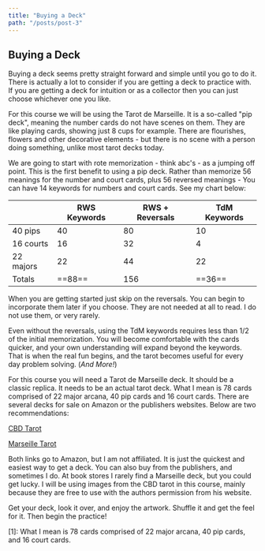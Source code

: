 ```yaml
---
title: "Buying a Deck"
path: "/posts/post-3"
---
```


## Buying a Deck

Buying a deck seems pretty straight forward and simple until you go to do it. There is actually a lot to consider if you are getting a deck to practice with. If you are getting a deck for intuition or as a collector then you can just choose whichever one you like.

For this course we will be using the Tarot de Marseille. It is a so-called "pip deck", meaning the number cards do not have scenes on them. They are like playing cards, showing just 8 cups for example. There are flourishes, flowers and other decorative elements - but there is no scene with a person doing something, unlike most tarot decks today.

We are going to start with rote memorization - think abc's - as a jumping off point. This is the first benefit to using a pip deck. Rather than memorize 56 meanings for the number and court cards, plus 56 reversed meanings - You can have 14 keywords for numbers and court cards. See my chart below:


|           | RWS Keywords | RWS + Reversals | TdM Keywords |
| --------- | ------------ | --------------- | ------------ |
| 40 pips   | 40           | 80              | 10           |
| 16 courts | 16           | 32              | 4            |
| 22 majors | 22           | 44              | 22           |
| Totals    | ==88==       | 156             | ==36==       |

When you are getting started just skip on the reversals. You can begin to incorporate them later if you choose. They are not needed at all to read. I do not use them, or very rarely.

Even without the reversals, using the TdM keywords requires less than 1/2 of the initial memorization. You will become comfortable with the cards quicker, and your own understanding will expand beyond the keywords. That is when the real fun begins, and the tarot becomes useful for every day problem solving. (_And More!_)

For this course you will need a Tarot de Marseille deck. It should be a classic replica. It needs to be an actual tarot deck. What I mean is 78 cards comprised of 22 major arcana, 40 pip cards and 16 court cards. There are several decks for sale on Amazon or the publishers websites. Below are two recommendations:

[CBD Tarot](https://www.amazon.com/Cbd-Tarot-Marseille-Yoav-Ben-dov/dp/1572819049/ref=sr_1_1?sr=8-1)

[Marseille Tarot](https://www.amazon.com/Marseille-Tarot-Anna-Maria-Morsucci/dp/0738773069/ref=sr_1_8?s=books&sr=1-8)

Both links go to Amazon, but I am not affiliated. It is just the quickest and easiest way to get a deck. You can also buy from the publishers, and sometimes I do. At book stores I rarely find a Marseille deck, but you could get lucky. I will be using images from the CBD tarot in this course, mainly because they are free to use with the authors permission from his website.

Get your deck, look it over, and enjoy the artwork. Shuffle it and get the feel for it. Then begin the practice!


[1]:  What I mean is 78 cards comprised of 22 major arcana, 40 pip cards, and 16 court cards.